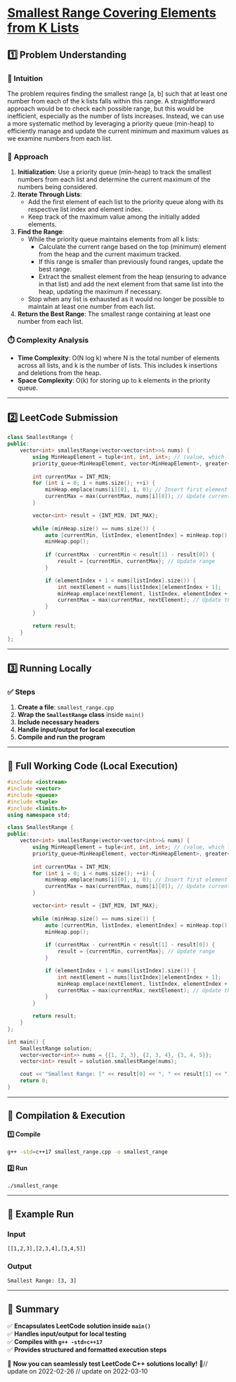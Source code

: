 # **[Smallest Range Covering Elements from K Lists](https://leetcode.com/problems/smallest-range-covering-elements-from-k-lists/description/)**  

## **1️⃣ Problem Understanding**  
### **📌 Intuition**  
The problem requires finding the smallest range [a, b] such that at least one number from each of the k lists falls within this range. A straightforward approach would be to check each possible range, but this would be inefficient, especially as the number of lists increases. Instead, we can use a more systematic method by leveraging a priority queue (min-heap) to efficiently manage and update the current minimum and maximum values as we examine numbers from each list.

### **🚀 Approach**  
1. **Initialization**: Use a priority queue (min-heap) to track the smallest numbers from each list and determine the current maximum of the numbers being considered.
2. **Iterate Through Lists**:
   - Add the first element of each list to the priority queue along with its respective list index and element index.
   - Keep track of the maximum value among the initially added elements.
3. **Find the Range**:
   - While the priority queue maintains elements from all k lists:
     - Calculate the current range based on the top (minimum) element from the heap and the current maximum tracked.
     - If this range is smaller than previously found ranges, update the best range.
     - Extract the smallest element from the heap (ensuring to advance in that list) and add the next element from that same list into the heap, updating the maximum if necessary.
   - Stop when any list is exhausted as it would no longer be possible to maintain at least one number from each list.
4. **Return the Best Range**: The smallest range containing at least one number from each list.

### **⏱️ Complexity Analysis**  
- **Time Complexity**: O(N log k) where N is the total number of elements across all lists, and k is the number of lists. This includes k insertions and deletions from the heap.
- **Space Complexity**: O(k) for storing up to k elements in the priority queue.

---  

## **2️⃣ LeetCode Submission**  
```cpp
class SmallestRange {
public:
    vector<int> smallestRange(vector<vector<int>>& nums) {
        using MinHeapElement = tuple<int, int, int>; // (value, which list, index in list)
        priority_queue<MinHeapElement, vector<MinHeapElement>, greater<MinHeapElement>> minHeap;
        
        int currentMax = INT_MIN;
        for (int i = 0; i < nums.size(); ++i) {
            minHeap.emplace(nums[i][0], i, 0); // Insert first element of each list
            currentMax = max(currentMax, nums[i][0]); // Update current max
        }

        vector<int> result = {INT_MIN, INT_MAX};
        
        while (minHeap.size() == nums.size()) {
            auto [currentMin, listIndex, elementIndex] = minHeap.top();
            minHeap.pop();
            
            if (currentMax - currentMin < result[1] - result[0]) {
                result = {currentMin, currentMax}; // Update range
            }

            if (elementIndex + 1 < nums[listIndex].size()) {
                int nextElement = nums[listIndex][elementIndex + 1];
                minHeap.emplace(nextElement, listIndex, elementIndex + 1);
                currentMax = max(currentMax, nextElement); // Update the current maximum
            }
        }

        return result;
    }
};
```  

---  

## **3️⃣ Running Locally**  
### **✅ Steps**  
1. **Create a file**: `smallest_range.cpp`  
2. **Wrap the `SmallestRange` class** inside `main()`  
3. **Include necessary headers**  
4. **Handle input/output for local execution**  
5. **Compile and run the program**  

---  

## **📝 Full Working Code (Local Execution)**  
```cpp
#include <iostream>
#include <vector>
#include <queue>
#include <tuple>
#include <limits.h>
using namespace std;

class SmallestRange {
public:
    vector<int> smallestRange(vector<vector<int>>& nums) {
        using MinHeapElement = tuple<int, int, int>; // (value, which list, index in list)
        priority_queue<MinHeapElement, vector<MinHeapElement>, greater<MinHeapElement>> minHeap;
        
        int currentMax = INT_MIN;
        for (int i = 0; i < nums.size(); ++i) {
            minHeap.emplace(nums[i][0], i, 0); // Insert first element of each list
            currentMax = max(currentMax, nums[i][0]); // Update current max
        }

        vector<int> result = {INT_MIN, INT_MAX};
        
        while (minHeap.size() == nums.size()) {
            auto [currentMin, listIndex, elementIndex] = minHeap.top();
            minHeap.pop();
            
            if (currentMax - currentMin < result[1] - result[0]) {
                result = {currentMin, currentMax}; // Update range
            }

            if (elementIndex + 1 < nums[listIndex].size()) {
                int nextElement = nums[listIndex][elementIndex + 1];
                minHeap.emplace(nextElement, listIndex, elementIndex + 1);
                currentMax = max(currentMax, nextElement); // Update the current maximum
            }
        }

        return result;
    }
};

int main() {
    SmallestRange solution;
    vector<vector<int>> nums = {{1, 2, 3}, {2, 3, 4}, {3, 4, 5}};
    vector<int> result = solution.smallestRange(nums);

    cout << "Smallest Range: [" << result[0] << ", " << result[1] << "]" << endl;
    return 0;
}
```  

---  

## **🔧 Compilation & Execution**  
#### **1️⃣ Compile**  
```bash
g++ -std=c++17 smallest_range.cpp -o smallest_range
```  

#### **2️⃣ Run**  
```bash
./smallest_range
```  

---  

## **🎯 Example Run**  
### **Input**  
```
[[1,2,3],[2,3,4],[3,4,5]]
```  
### **Output**  
```
Smallest Range: [3, 3]
```  

---  

## **📌 Summary**  
✅ **Encapsulates LeetCode solution inside `main()`**  
✅ **Handles input/output for local testing**  
✅ **Compiles with `g++ -std=c++17`**  
✅ **Provides structured and formatted execution steps**  

🚀 **Now you can seamlessly test LeetCode C++ solutions locally!** 🚀// update on 2022-02-26
// update on 2022-03-10
